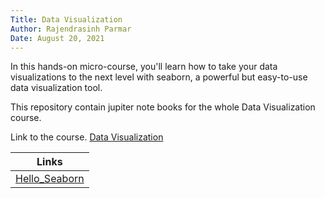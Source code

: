 ```yaml
---
Title: Data Visualization
Author: Rajendrasinh Parmar
Date: August 20, 2021
---
```


In this hands-on micro-course, you'll learn how to take your data visualizations to the next level with seaborn, a powerful but easy-to-use data visualization tool. 

This repository contain jupiter note books for the whole Data Visualization course.

Link to the course. [Data Visualization](https://www.kaggle.com/learn/data-visualization)

| Links                               |
|:-----------------------------------:|
|  [Hello_Seaborn](./Hello_Seaborn)   |